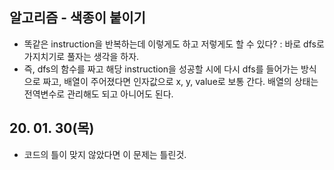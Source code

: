 ## 알고리즘 - 색종이 붙이기
 - 똑같은 instruction을 반복하는데 이렇게도 하고 저렇게도 할 수 있다?
   : 바로 dfs로 가지치기로 풀자는 생각을 하자.
 - 즉, dfs의 함수를 짜고 해당 instruction을 성공할 시에 다시 dfs를 들어가는 방식으로 짜고, 배열이 주어졌다면 인자값으로 x, y, value로 보통 간다. 배열의 상태는 전역변수로 관리해도 되고 아니어도 된다.

 ## 20. 01. 30(목)
  - 코드의 틀이 맞지 않았다면 이 문제는 틀린것.

